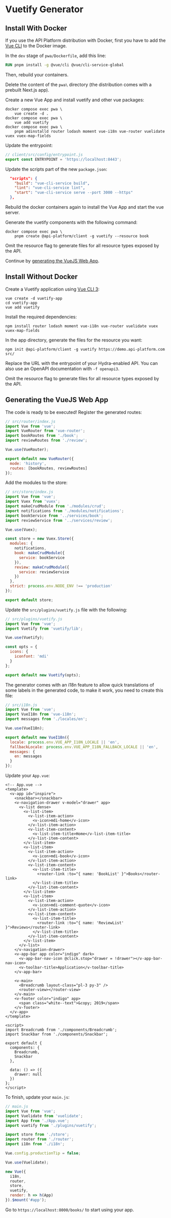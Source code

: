 # Vuetify Generator

## Install With Docker

If you use the API Platform distribution with Docker, first you have to add the [Vue CLI](https://cli.vuejs.org/guide/) to the Docker image.

In the `dev` stage of `pwa/Dockerfile`, add this line:

```dockerfile
RUN pnpm install -g @vue/cli @vue/cli-service-global
```

Then, rebuild your containers.

Delete the content of the `pwa\` directory (the distribution comes with a prebuilt Next.js app).

Create a new Vue App and install vuetify and other vue packages:

```console
docker compose exec pwa \
    vue create -d .
docker compose exec pwa \
    vue add vuetify
docker compose exec pwa \
    pnpm adinstalld router lodash moment vue-i18n vue-router vuelidate vuex vuex-map-fields
```

Update the entrypoint:

```javascript
// client/src/config/entrypoint.js
export const ENTRYPOINT = 'https://localhost:8443';
```

Update the scripts part of the new `package.json`:

```json
  "scripts": {
    "build": "vue-cli-service build",
    "lint": "vue-cli-service lint",
    "start": "vue-cli-service serve --port 3000 --https"
  },
```

Rebuild the docker containers again to install the Vue App and start the vue server.

Generate the vuetify components with the following command:

```console
docker compose exec pwa \
    pnpm create @api-platform/client -g vuetify --resource book
```

Omit the resource flag to generate files for all resource types exposed by the API.

Continue by [generating the VueJS Web App](#generating-the-vuejs-web-app).

## Install Without Docker

Create a Vuetify application using
[Vue CLI 3](https://cli.vuejs.org/guide/):

```console
vue create -d vuetify-app
cd vuetify-app
vue add vuetify
```

Install the required dependencies:

```console
npm install router lodash moment vue-i18n vue-router vuelidate vuex vuex-map-fields
```

In the app directory, generate the files for the resource you want:

```console
npm init @api-platform/client -g vuetify https://demo.api-platform.com src/
```

Replace the URL with the entrypoint of your Hydra-enabled API.
You can also use an OpenAPI documentation with `-f openapi3`.

Omit the resource flag to generate files for all resource types exposed by the API.

## Generating the VueJS Web App

The code is ready to be executed! Register the generated routes:

```javascript
// src/router/index.js
import Vue from 'vue';
import VueRouter from 'vue-router';
import bookRoutes from './book';
import reviewRoutes from './review';

Vue.use(VueRouter);

export default new VueRouter({
  mode: 'history',
  routes: [bookRoutes, reviewRoutes]
});
```

Add the modules to the store:

```javascript
// src/store/index.js
import Vue from 'vue';
import Vuex from 'vuex';
import makeCrudModule from './modules/crud';
import notifications from './modules/notifications';
import bookService from '../services/book';
import reviewService from '../services/review';

Vue.use(Vuex);

const store = new Vuex.Store({
  modules: {
    notifications,
    book: makeCrudModule({
      service: bookService
    }),
    review: makeCrudModule({
      service: reviewService
    })
  },
  strict: process.env.NODE_ENV !== 'production'
});

export default store;
```

Update the `src/plugins/vuetify.js` file with the following:

```javascript
// src/plugins/vuetify.js
import Vue from 'vue';
import Vuetify from 'vuetify/lib';

Vue.use(Vuetify);

const opts = {
  icons: {
    iconfont: 'mdi'
  }
};

export default new Vuetify(opts);
```

The generator comes with an i18n feature to allow quick translations of some labels in the generated code, to make it
work, you need to create this file:

```javascript
// src/i18n.js
import Vue from 'vue';
import VueI18n from 'vue-i18n';
import messages from './locales/en';

Vue.use(VueI18n);

export default new VueI18n({
  locale: process.env.VUE_APP_I18N_LOCALE || 'en',
  fallbackLocale: process.env.VUE_APP_I18N_FALLBACK_LOCALE || 'en',
  messages: {
    en: messages
  }
});
```

Update your `App.vue`:

```vue
<!-- App.vue -->
<template>
  <v-app id="inspire">
    <snackbar></snackbar>
    <v-navigation-drawer v-model="drawer" app>
      <v-list dense>
        <v-list-item>
          <v-list-item-action>
            <v-icon>mdi-home</v-icon>
          </v-list-item-action>
          <v-list-item-content>
            <v-list-item-title>Home</v-list-item-title>
          </v-list-item-content>
        </v-list-item>
        <v-list-item>
          <v-list-item-action>
            <v-icon>mdi-book</v-icon>
          </v-list-item-action>
          <v-list-item-content>
            <v-list-item-title>
              <router-link :to="{ name: 'BookList' }">Books</router-link>
            </v-list-item-title>
          </v-list-item-content>
        </v-list-item>
        <v-list-item>
          <v-list-item-action>
            <v-icon>mdi-comment-quote</v-icon>
          </v-list-item-action>
          <v-list-item-content>
            <v-list-item-title>
              <router-link :to="{ name: 'ReviewList' }">Reviews</router-link>
            </v-list-item-title>
          </v-list-item-content>
        </v-list-item>
      </v-list>
    </v-navigation-drawer>
    <v-app-bar app color="indigo" dark>
      <v-app-bar-nav-icon @click.stop="drawer = !drawer"></v-app-bar-nav-icon>
      <v-toolbar-title>Application</v-toolbar-title>
    </v-app-bar>

    <v-main>
      <Breadcrumb layout-class="pl-3 py-3" />
      <router-view></router-view>
    </v-main>
    <v-footer color="indigo" app>
      <span class="white--text">&copy; 2019</span>
    </v-footer>
  </v-app>
</template>

<script>
import Breadcrumb from './components/Breadcrumb';
import Snackbar from './components/Snackbar';

export default {
  components: {
    Breadcrumb,
    Snackbar
  },

  data: () => ({
    drawer: null
  })
};
</script>
```

To finish, update your `main.js`:

```javascript
// main.js
import Vue from 'vue';
import Vuelidate from 'vuelidate';
import App from './App.vue';
import vuetify from './plugins/vuetify';

import store from './store';
import router from './router';
import i18n from './i18n';

Vue.config.productionTip = false;

Vue.use(Vuelidate);

new Vue({
  i18n,
  router,
  store,
  vuetify,
  render: h => h(App)
}).$mount('#app');
```

Go to `https://localhost:8000/books/` to start using your app.
